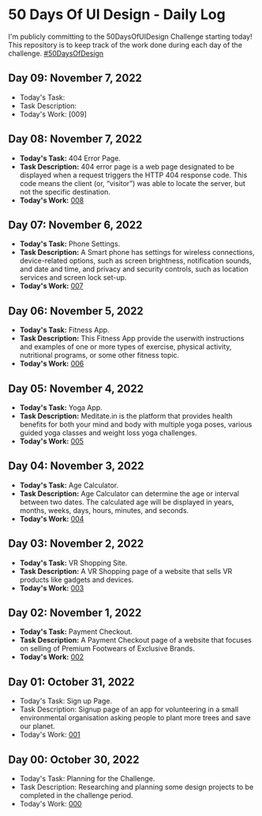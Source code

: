 # 50 Days Of UI Design - Daily Log
I'm publicly committing to the 50DaysOfUIDesign Challenge starting today! This repository is to keep track of the work done during each day of the challenge.  [#50DaysOfDesign](https://www.dailyui.co/)

## Day 09: November 7, 2022

- Today's Task: 
- Task Description: 
- Today's Work: [009]

## Day 08: November 7, 2022

- **Today's Task:** 404 Error Page.
- **Task Description:** 404 error page is a web page designated to be displayed when a request triggers the HTTP 404 response code. This code means the client (or, “visitor”) was able to locate the server, but not the specific destination.
- **Today's Work:** [008](https://user-images.githubusercontent.com/81356075/200356821-ab9838fe-bd2a-4feb-9401-c98aef693b32.png)

## Day 07: November 6, 2022

- **Today's Task:** Phone Settings.
- **Task Description:** A Smart phone has settings for wireless connections, device-related options, such as screen brightness, notification sounds, and date and time, and privacy and security controls, such as location services and screen lock set-up.
- **Today's Work:** [007](https://user-images.githubusercontent.com/81356075/200156713-fb0b37ba-50f2-4c3f-91e2-940996a96faf.png)

## Day 06: November 5, 2022

- **Today's Task:** Fitness App.
- **Task Description:** This Fitness App provide the userwith instructions and examples of one or more types of exercise, physical activity, nutritional programs, or some other fitness topic.
- **Today's Work:** [006](https://user-images.githubusercontent.com/81356075/200116264-f759aa89-1ca7-4a1c-a9cb-bf4068f70499.png)

## Day 05: November 4, 2022

- **Today's Task:** Yoga App.
- **Task Description:** Meditate.in is the platform that provides health benefits for both your mind and body with multiple yoga poses, various guided yoga classes and weight loss yoga challenges.
- **Today's Work:** [005](https://user-images.githubusercontent.com/81356075/200003452-0e5e8e7e-2b78-4cad-b11d-09e18bb4c9d5.png)

## Day 04: November 3, 2022

- **Today's Task:** Age Calculator.
- **Task Description:** Age Calculator can  determine the  age  or  interval  between  two dates.  The  calculated  age  will  be displayed in years, months, weeks, days, hours, minutes, and seconds.
- **Today's Work:** [004](https://user-images.githubusercontent.com/81356075/199772277-cb0983d8-a966-4cc1-9b0c-7f5bc1dd93bf.png)

## Day 03: November 2, 2022

- **Today's Task:** VR Shopping Site.
- **Task Description:** A VR Shopping page of a website that sells VR products like gadgets and devices.
- **Today's Work:** [003](https://user-images.githubusercontent.com/81356075/199540656-da697b5f-fc0e-41a0-af11-09d350eebad3.png)

## Day 02: November 1, 2022

- **Today's Task:** Payment Checkout.
- **Task Description:** A Payment Checkout page of a website that focuses on selling of Premium Footwears of Exclusive Brands.
- **Today's Work:** [002](https://user-images.githubusercontent.com/81356075/199250964-0db44430-5b2a-4228-b930-30ab1df8b400.png)

## Day 01: October 31, 2022

- Today's Task: Sign up Page.
- Task Description: Signup page of an app for volunteering in a small environmental organisation asking people to plant more trees and save our planet.
- Today's Work: [001](https://user-images.githubusercontent.com/81356075/199033695-3f3b52c1-2ed9-47c9-b994-c6ec6598e1a8.png)

## Day 00: October 30, 2022

- Today's Task: Planning for the Challenge.
- Task Description: Researching and planning some design projects to be completed in the challenge period.
- Today's Work: [000](https://user-images.githubusercontent.com/81356075/198869124-11eb9bde-3b21-4dc6-9fcb-63c4d2361b27.png)
